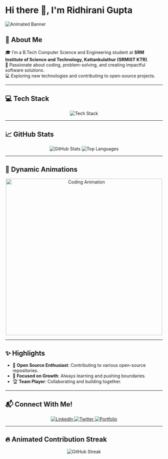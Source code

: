 # Hi there 👋, I'm Ridhirani Gupta

![Animated Banner](https://user-images.githubusercontent.com/12345678/animated-banner.gif)

## 🚀 About Me
🎓 I’m a B.Tech Computer Science and Engineering student at **SRM Institute of Science and Technology, Kattankulathur (SRMIST KTR)**.  
🌟 Passionate about coding, problem-solving, and creating impactful software solutions.  
💻 Exploring new technologies and contributing to open-source projects.  

---

## 💻 Tech Stack
<p align="center">
  <img src="https://skillicons.dev/icons?i=python,java,javascript,cpp,html,css,git,linux" alt="Tech Stack" />
</p>

---

## 📈 GitHub Stats
<div align="center">
  <img src="https://github-readme-stats.vercel.app/api?username=ridhiranigupta&show_icons=true&theme=radical" alt="GitHub Stats" />
  <img src="https://github-readme-stats.vercel.app/api/top-langs/?username=ridhiranigupta&layout=compact&theme=radical" alt="Top Languages" />
</div>

---

## 🎨 Dynamic Animations
<div align="center">
  <img src="https://github.com/ridhiranigupta/ridhiranigupta/raw/main/assets/coding-animation.gif" alt="Coding Animation" width="500" />
</div>

---

## ✨ Highlights
- 🌟 **Open Source Enthusiast**: Contributing to various open-source repositories.
- 🎯 **Focused on Growth**: Always learning and pushing boundaries.
- 🏆 **Team Player**: Collaborating and building together.

---

## 📬 Connect With Me!
<p align="center">
  <a href="https://www.linkedin.com/in/ridhiranigupta/">
    <img src="https://img.shields.io/badge/LinkedIn-0077B5?style=for-the-badge&logo=linkedin&logoColor=white" alt="LinkedIn" />
  </a>
  <a href="https://twitter.com/ridhiranigupta">
    <img src="https://img.shields.io/badge/Twitter-1DA1F2?style=for-the-badge&logo=twitter&logoColor=white" alt="Twitter" />
  </a>
  <a href="https://ridhiranigupta.github.io/">
    <img src="https://img.shields.io/badge/Portfolio-000?style=for-the-badge&logo=portfolio&logoColor=white" alt="Portfolio" />
  </a>
</p>

---

## 🔥 Animated Contribution Streak
<div align="center">
  <img src="https://streak-stats.demolab.com/?user=ridhiranigupta&theme=radical" alt="GitHub Streak" />
</div>
